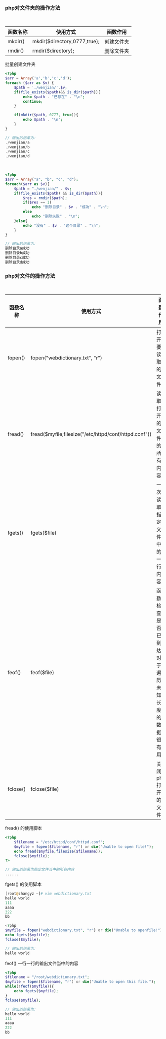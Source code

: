 ### php对文件夹的操作方法

<br/>

| 函数名称   | 使用方式                      | 函数作用  |
|-----------|------------------------------|----------|
| mkdir()   | mkdir($directory,0777,true); | 创建文件夹 |
| rmdir()   | rmdir($directory);           | 删除文件夹 |


批量创建文件夹
```php
<?php
$arr = Array('a','b','c','d');
foreach ($arr as $v) {
    $path = './wenjian/'.$v;
    if(file_exists($path)&& is_dir($path)){
        echo $path . "已存在" . "\n";
        continue;
    }

    if(mkdir($path, 0777, true)){
        echo $path . "\n";
    }
}    

// 输出的结果为:
./wenjian/a
./wenjian/b
./wenjian/c
./wenjian/d
```

<br/>

```php
<?php
$arr = Array("a", "b", "c", "d");
foreach($arr as $v){
    $path = "./wenjian/" . $v;
    if(file_exists($path) && is_dir($path)){
        $res = rmdir($path);
        if($res == 1)
            echo "删除目录" . $v . "成功" . "\n";
        else 
            echo "删除失败" . "\n";
    }else{
        echo "没有" . $v . "这个目录" . "\n";
    }
}

// 输出的结果为:
删除目录a成功
删除目录b成功
删除目录c成功
删除目录d成功
```

### php对文件的操作方法

<br/>

| 函数名称   | 使用方式                      | 函数作用  |
|-----------|------------------------------|----------|
| fopen()   | fopen("webdictionary.txt", "r") | 打开要读取的文件 |
| fread()   | fread($myfile,filesize("/etc/httpd/conf/httpd.conf")) | 读取打开的文件的所有内容 |
| fgets()   | fgets($file) | 一次读取指定文件中的一行内容 |
| feof()    | feof($file)  | 函数检查是否已到达, 对于遍历未知长度的数据很有用 |
| fclose()  | fclose($file) | 关闭php打开的文件 |


fread() 的使用脚本
```php
<?php
    $filename = "/etc/httpd/conf/httpd.conf";
    $myfile = fopen($filename, "r") or die("Unable to open file!");
    echo fread($myfile,filesize($filename));
    fclose($myfile);
?>

// 输出的结果为指定文件当中的所有内容
......
```

fgets() 的使用脚本
```php
[root@zhangyz ~]# vim webdictionary.txt 
hello world
111
aaaa
222
bb

<?php
$myfile = fopen("webdictionary.txt", "r") or die("Unable to openfile!");
echo fgets($myfile);
fclose($myfile);

// 输出的结果为:
hello world
```

feof() 一行一行的输出文件当中的内容
```php
<?php
$filename = "/root/webdictionary.txt";
$myfile = fopen($filename, "r") or die("Unable to open this file.");
while(!feof($myfile)){
    echo fgets($myfile);
}
fclose($myfile);

// 输出的结果为:
hello world
111
aaaa
222
bb
```

